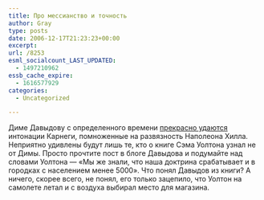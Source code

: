 ```yaml
---
title: Про мессианство и точность
author: Gray
type: posts
date: 2006-12-17T21:23:23+00:00
excerpt:
url: /8253
esml_socialcount_LAST_UPDATED:
  - 1497210962
essb_cache_expire:
  - 1616577929
categories:
  - Uncategorized

---
```








Диме Давыдову с определенного времени <a href="http://davydov.blogspot.com/2006/12/blog-post_14.html" target="_blank">прекрасно удаются</a> интонации Карнеги, помноженные на развязность Наполеона Хилла. Неприятно удивлены будут лишь те, кто о книге Сэма Уолтона узнал не от Димы. Просто прочтите пост в блоге Давыдова и подумайте над словами Уолтона &#8212; &#171;Мы же знали, что наша доктрина срабатывает и в городках с населением менее 5000&#187;. Что понял Давыдов из книги? А ничего, скорее всего, не понял, его только зацепило, что Уолтон на самолете летал и с воздуха выбирал место для магазина.